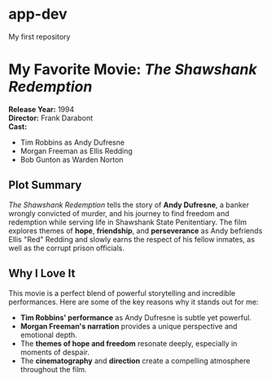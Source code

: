 # app-dev
My first repository
# My Favorite Movie: *The Shawshank Redemption*

**Release Year:** 1994  
**Director:** Frank Darabont  
**Cast:**  
- Tim Robbins as Andy Dufresne  
- Morgan Freeman as Ellis Redding  
- Bob Gunton as Warden Norton  

## Plot Summary  
*The Shawshank Redemption* tells the story of **Andy Dufresne**, a banker wrongly convicted of murder, and his journey to find freedom and redemption while serving life in Shawshank State Penitentiary. The film explores themes of **hope**, **friendship**, and **perseverance** as Andy befriends Ellis "Red" Redding and slowly earns the respect of his fellow inmates, as well as the corrupt prison officials.

## Why I Love It  
This movie is a perfect blend of powerful storytelling and incredible performances. Here are some of the key reasons why it stands out for me:
- **Tim Robbins' performance** as Andy Dufresne is subtle yet powerful.
- **Morgan Freeman's narration** provides a unique perspective and emotional depth.
- The **themes of hope and freedom** resonate deeply, especially in moments of despair.
- The **cinematography** and **direction** create a compelling atmosphere throughout the film.
